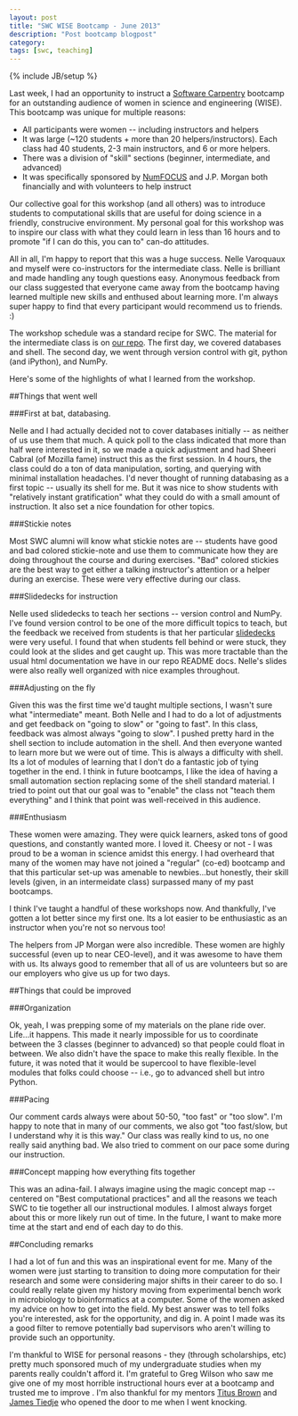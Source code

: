 ```yaml
---
layout: post
title: "SWC WISE Bootcamp - June 2013"
description: "Post bootcamp blogpost"
category: 
tags: [swc, teaching]
---
```

{% include JB/setup %}

Last week, I had an opportunity to instruct a [Software Carpentry](http://software-carpentry.org/) bootcamp for an outstanding audience of women in science and engineering (WISE).  This bootcamp was unique for multiple reasons:  

- All participants were women -- including instructors and helpers
- It was large (~120 students + more than 20 helpers/instructors).  Each class had 40 students, 2-3 main instructors, and 6 or more helpers.
- There was a division of "skill" sections (beginner, intermediate, and advanced)
- It was specifically sponsored by [NumFOCUS](http://numfocus.org/) and J.P. Morgan both financially and with volunteers to help instruct

Our collective goal for this workshop (and all others) was to introduce students to computational skills that are useful for doing science in a friendly, construcive environment.  My personal goal for this workshop was to inspire our class with what they could learn in less than 16 hours and to promote "if I can do this, you can to" can-do attitudes. 

All in all, I'm happy to report that this was a huge success.  Nelle Varoquaux and myself were co-instructors for the intermediate class.  Nelle is brilliant and made handling any tough questions easy.  Anonymous feedback from our class suggested that everyone came away from the bootcamp having learned multiple new skills and enthused about learning more.  I'm always super happy to find that every participant would recommend us to friends.  :)  

The workshop schedule was a standard recipe for SWC.  The material for the intermediate class is on [our repo](https://github.com/swcarpentry/boot-camps/tree/2013-06-wise-intermediate).
The first day, we covered databases and shell.  The second day, we went through version control with git, python (and iPython), and NumPy.  

Here's some of the highlights of what I learned from the workshop.  

##Things that went well

###First at bat, databasing.  

Nelle and I had actually decided not to cover databases initially -- as neither of us use them that much.  A quick poll to the class indicated that more than half were interested in it, so we made a quick adjustment and had Sheeri Cabral (of Mozilla fame) instruct this as the first session.  In 4 hours, the class could do a ton of data manipulation, sorting, and querying with minimal installation headaches.  I'd never thought of running databasing as a first topic -- usually its shell for me.  But it was nice to show students with "relatively instant gratification" what they could do with a small amount of instruction.  It also set a nice foundation for other topics.

###Stickie notes

Most SWC alumni will know what stickie notes are -- students have good and bad colored stickie-note and use them to communicate how they are doing throughout the course and during exercises.  "Bad" colored stickies are the best way to get either a talking instructor's attention or a helper during an exercise.  These were very effective during our class.

###Slidedecks for instruction

Nelle used slidedecks to teach her sections -- version control and NumPy.  I've found version control to be one of the more difficult topics to teach, but the feedback we received from students is that her particular [slidedecks](https://github.com/NelleV/SCCourses) were very useful.  I found that when students fell behind or were stuck, they could look at the slides and get caught up.   This was more tractable than the usual html documentation we have in our repo README docs.  Nelle's slides were also really well organized with nice examples throughout.  

###Adjusting on the fly

Given this was the first time we'd taught multiple sections, I wasn't sure what "intermediate" meant.  Both Nelle and I had to do a lot of adjustments and get feedback on "going to slow" or "going to fast".  In this class, feedback was almost always "going to slow".  I pushed pretty hard in the shell section to include automation in the shell.  And then everyone wanted to learn more but we were out of time.  This is always a difficulty with shell.  Its a lot of modules of learning that I don't do a fantastic job of tying together in the end.  I think in future bootcamps, I like the idea of having a small automation section replacing some of the shell standard material.  I tried to point out that our goal was to "enable" the class not "teach them everything" and I think that point was well-received in this audience.

###Enthusiasm

These women were amazing.  They were quick learners, asked tons of good questions, and constantly wanted more.  I loved it.  Cheesy or not - I was proud to be a woman in science amidst this energy.  I had overheard that many of the women may have not joined a "regular" (co-ed) bootcamp and that this particular set-up was amenable to newbies...but honestly, their skill levels (given, in an intermeidate class) surpassed many of my past bootcamps.

I think I've taught a handful of these workshops now.  And thankfully, I've gotten a lot better since my first one.  Its a lot easier to be enthusiastic as an instructor when you're not so nervous too!  

The helpers from JP Morgan were also incredible.  These women are highly successful (even up to near CEO-level), and it was awesome to have them with us.  Its always good to remember that all of us are volunteers but so are our employers who give us up for two days.

##Things that could be improved

###Organization

Ok, yeah, I was prepping some of my materials on the plane ride over.  Life...it happens.  This made it nearly impossible for us to coordinate between the 3 classes (beginner to advanced) so that people could float in between.  We also didn't have the space to make this really flexible.  In the future, it was noted that it would be supercool to have flexible-level modules that folks could choose -- i.e., go to advanced shell but intro Python.  

###Pacing

Our comment cards always were about 50-50, "too fast" or "too slow".  I'm happy to note that in many of our comments, we also got "too fast/slow, but I understand why it is this way."  Our class was really kind to us, no one really said anything bad.  We also tried to comment on our pace some during our instruction.

###Concept mapping how everything fits together

This was an adina-fail.  I always imagine using the magic concept map -- centered on "Best computational practices" and all the reasons we teach SWC to tie together all our instructional modules.  I almost always forget about this or more likely run out of time.  In the future, I want to make more time at the start and end of each day to do this.  

##Concluding remarks

I had a lot of fun and this was an inspirational event for me.  Many of the women were just starting to transition to doing more computation for their research and some were considering major shifts in their career to do so.  I could really relate given my history moving from experimental bench work in microbiology to bioinformatics at a computer.  Some of the women asked my advice on how to get into the field.  My best answer was to tell folks you're interested, ask for the opportunity, and dig in.  A point I made was its a good filter to remove potentially bad supervisors who aren't willing to provide such an opportunity.  

I'm thankful to WISE for personal reasons - they (through scholarships, etc) pretty much sponsored much of my undergraduate studies when my parents really couldn't afford it.   I'm grateful to Greg Wilson who saw me give one of my most horrible instructional hours ever at a bootcamp and trusted me to improve .   I'm also thankful for my mentors [Titus Brown](http://ged.msu.edu/) and [James Tiedje](http://www.cme.msu.edu/tiedjelab/jtiedje.shtml) who opened the door to me when I went knocking.  

 





 